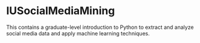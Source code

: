 # IUSocialMediaMining
This contains a graduate-level introduction to Python to extract and analyze social media data and apply machine learning techniques.
